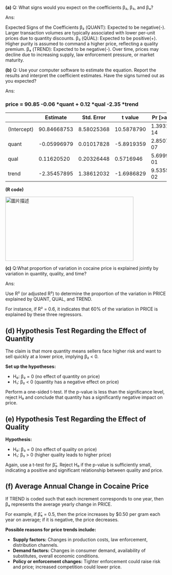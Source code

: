 **(a)** 
Q: What signs would you expect on the coefficients β₂, β₃, and β₄?

Ans:

Expected Signs of the Coefficients
β₂ (QUANT): Expected to be negative(-). Larger transaction volumes are typically associated with lower per-unit prices due to quantity discounts.
β₃ (QUAL): Expected to be positive(+). Higher purity is assumed to command a higher price, reflecting a quality premium.
β₄ (TREND): Expected to be negative(-). Over time, prices may decline due to increasing supply, law enforcement pressure, or market maturity.

**(b)** 
Q: Use your computer software to estimate the equation. Report the results and interpret the coefficient estimates. Have the signs turned out as you expected?

Ans:
### price = 90.85 -0.06 *quant + 0.12 *qual -2.35 *trend 

|              |   Estimate   |  Std. Error  |   t value   |      Pr [>abs(t)]      |
|--------------|--------------|--------------|-------------|--------------------|
| (Intercept)  | 90.84668753  | 8.58025368   | 10.5878790  | 1.393119e-14       |
| quant        | -0.05996979  | 0.01017828   | -5.8919359  | 2.850720e-07       |
| qual         | 0.11620520   | 0.20326448   | 0.5716946   | 5.699920e-01       |
| trend        | -2.35457895  | 1.38612032   | -1.6986829  | 9.535543e-02       |

**(R code)**

<img src="https://github.com/user-attachments/assets/9571d4f4-4dbd-4ebc-ac6f-2300f424d08c" alt="圖片描述" width="400" height="200" />

**(c)**
Q:What proportion of variation in cocaine price is explained jointly by variation in quantity, quality, and time?

Ans:

Use R² (or adjusted R²) to determine the proportion of the variation in PRICE explained by QUANT, QUAL, and TREND.

For instance, if R² = 0.6, it indicates that 60% of the variation in PRICE is explained by these three regressors.

## (d) Hypothesis Test Regarding the Effect of Quantity

The claim is that more quantity means sellers face higher risk and want to sell quickly at a lower price, implying β₂ < 0.

**Set up the hypotheses:**
- H₀: β₂ = 0 (no effect of quantity on price)
- H₁: β₂ < 0 (quantity has a negative effect on price)

Perform a one-sided t-test. If the p-value is less than the significance level, reject H₀ and conclude that quantity has a significantly negative impact on price.

## (e) Hypothesis Test Regarding the Effect of Quality

**Hypothesis:**
- H₀: β₃ = 0 (no effect of quality on price)
- H₁: β₃ > 0 (higher quality leads to higher price)

Again, use a t-test for β̂₃. Reject H₀ if the p-value is sufficiently small, indicating a positive and significant relationship between quality and price.

## (f) Average Annual Change in Cocaine Price

If TREND is coded such that each increment corresponds to one year, then β₄ represents the average yearly change in PRICE.

For example, if β̂₄ = 0.5, then the price increases by $0.50 per gram each year on average; if it is negative, the price decreases.

**Possible reasons for price trends include:**
- **Supply factors:** Changes in production costs, law enforcement, distribution channels.
- **Demand factors:** Changes in consumer demand, availability of substitutes, overall economic conditions.
- **Policy or enforcement changes:** Tighter enforcement could raise risk and price; increased competition could lower price.

